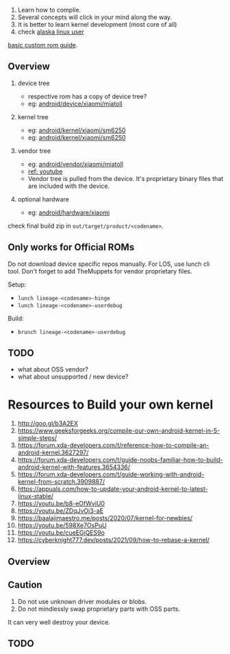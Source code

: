 1. Learn how to complie.
2. Several concepts will click in your mind along the way.
3. It is better to learn kernel development (most core of all)
4. check [alaska linux user](https://www.youtube.com/watch?v=XWDDdHC0sY8&list=PLRJ9-cX1yE1nTL6cuJszmdJOAS2918mrh&index=1)

[basic custom rom guide](https://github.com/shantanu-sarkar/CustomROM).

## Overview

1. device tree

   - respective rom has a copy of device tree?
   - eg: [android/device/xiaomi/miatoll](https://github.com/LineageOS/android_device_xiaomi_miatoll)

2. kernel tree

   - eg: [android/kernel/xiaomi/sm6250](https://github.com/Demon000/kernel_xiaomi_sm6250)
   - eg: [android/kernel/xiaomi/sm6250](https://github.com/LineageOS/android_kernel_xiaomi_sm6250)

3. vendor tree

   - eg: [android/vendor/xiaomi/miatoll](https://github.com/TheMuppets/proprietary_vendor_xiaomi_miatoll)
   - [ref: youtube](https://www.youtube.com/watch?v=PMLIzUXee84)
   - Vendor tree is pulled from the device. It's proprietary binary files that are included with the device.

4. optional hardware
   - eg: [android/hardware/xiaomi](https://github.com/LineageOS/android_hardware_xiaomi)

check final build zip in `out/target/product/<codename>`.

## Only works for Official ROMs

Do not download device specific repos manually. For LOS, use lunch cli tool. Don't forget to add TheMuppets for vendor proprietary files.

Setup:

- `lunch lineage-<codename>-hinge`
- `lunch lineage-<codename>-userdebug`

Build:

- `brunch lineage-<codename>-userdebug`

## TODO

- what about OSS vendor?
- what about unsupported / new device?

# Resources to Build your own kernel

1. http://goo.gl/b3A2EX
2. https://www.geeksforgeeks.org/compile-our-own-android-kernel-in-5-simple-steps/
3. https://forum.xda-developers.com/t/reference-how-to-compile-an-android-kernel.3627297/
4. https://forum.xda-developers.com/t/guide-noobs-familiar-how-to-build-android-kernel-with-features.3654336/
5. https://forum.xda-developers.com/t/guide-working-with-android-kernel-from-scratch.3909887/
6. https://appuals.com/how-to-update-your-android-kernel-to-latest-linux-stable/
7. https://youtu.be/b8-eOfWviU0
8. https://youtu.be/ZDqJvOj3-aE
9. https://baalajimaestro.me/posts/2020/07/kernel-for-newbies/
10. https://youtu.be/598Xe7OsPuU
11. https://youtu.be/cueEGjQES9o
12. https://cyberknight777.dev/posts/2021/09/how-to-rebase-a-kernel/

## Overview

## Caution

1. Do not use unknown driver modules or blobs.
2. Do not mindlessly swap proprietary parts with OSS parts.

It can very well destroy your device.

## TODO

